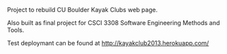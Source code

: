 Project to rebuild CU Boulder Kayak Clubs web page.

Also built as final project for CSCI 3308 Software Engineering Methods and Tools.

Test deploymant can be found at http://kayakclub2013.herokuapp.com/
